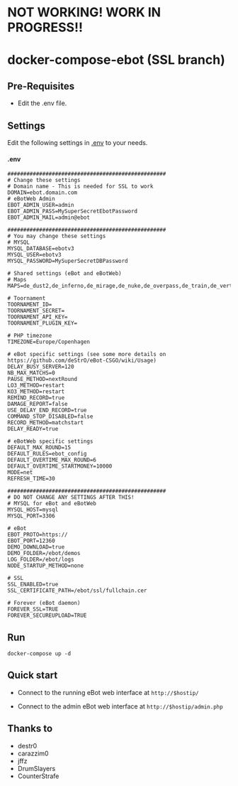 NOT WORKING! WORK IN PROGRESS!!
=============
docker-compose-ebot (SSL branch)
================

Pre-Requisites
--------------
* Edit the .env file.

Settings
---------
Edit the following settings in [.env](.env) to your needs.
#### .env
````
##################################################
# Change these settings
# Domain name - This is needed for SSL to work
DOMAIN=ebot.domain.com
# eBotWeb Admin
EBOT_ADMIN_USER=admin
EBOT_ADMIN_PASS=MySuperSecretEbotPassword
EBOT_ADMIN_MAIL=admin@ebot

##################################################
# You may change these settings
# MYSQL
MYSQL_DATABASE=ebotv3
MYSQL_USER=ebotv3
MYSQL_PASSWORD=MySuperSecretDBPassword

# Shared settings (eBot and eBotWeb)
# Maps
MAPS=de_dust2,de_inferno,de_mirage,de_nuke,de_overpass,de_train,de_vertigo

# Toornament
TOORNAMENT_ID=
TOORNAMENT_SECRET=
TOORNAMENT_API_KEY=
TOORNAMENT_PLUGIN_KEY=

# PHP timezone
TIMEZONE=Europe/Copenhagen

# eBot specific settings (see some more details on https://github.com/deStrO/eBot-CSGO/wiki/Usage)
DELAY_BUSY_SERVER=120
NB_MAX_MATCHS=0
PAUSE_METHOD=nextRound
LO3_METHOD=restart
KO3_METHOD=restart
REMIND_RECORD=true
DAMAGE_REPORT=false
USE_DELAY_END_RECORD=true
COMMAND_STOP_DISABLED=false
RECORD_METHOD=matchstart
DELAY_READY=true

# eBotWeb specific settings 
DEFAULT_MAX_ROUND=15
DEFAULT_RULES=ebot_config
DEFAULT_OVERTIME_MAX_ROUND=6
DEFAULT_OVERTIME_STARTMONEY=10000
MODE=net
REFRESH_TIME=30

##################################################
# DO NOT CHANGE ANY SETTINGS AFTER THIS!
# MYSQL for eBot and eBotWeb
MYSQL_HOST=mysql
MYSQL_PORT=3306

# eBot
EBOT_PROTO=https://
EBOT_PORT=12360
DEMO_DOWNLOAD=true
DEMO_FOLDER=/ebot/demos
LOG_FOLDER=/ebot/logs
NODE_STARTUP_METHOD=none

# SSL
SSL_ENABLED=true
SSL_CERTIFICATE_PATH=/ebot/ssl/fullchain.cer

# Forever (eBot daemon)
FOREVER_SSL=TRUE
FOREVER_SECUREUPLOAD=TRUE
````

Run
---
`docker-compose up -d`

Quick start
-----------
* Connect to the running eBot web interface at `http://$hostip/`

* Connect to the admin eBot web interface at `http://$hostip/admin.php`

Thanks to
-------
* destr0
* carazzim0
* jffz
* DrumSlayers
* CounterStrafe
